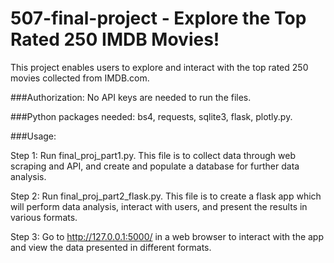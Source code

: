# 507-final-project - Explore the Top Rated 250 IMDB Movies!

This project enables users to explore and interact with the top rated 250 movies collected from IMDB.com. 

###Authorization: No API keys are needed to run the files. 

###Python packages needed: bs4, requests, sqlite3, flask, plotly.py.

###Usage:

Step 1: Run final_proj_part1.py. 
This file is to collect data through web scraping and API, and create and populate a database for further data analysis. 

Step 2: Run final_proj_part2_flask.py. 
This file is to create a flask app which will perform data analysis, interact with users, and present the results in various formats. 

Step 3: Go to http://127.0.0.1:5000/ in a web browser to interact with the app and view the data presented in different formats. 
